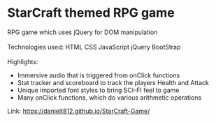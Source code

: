 # StarCraft themed RPG game

RPG game which uses jQuery for DOM manipulation
<br>
<br>
Technologies used:
HTML
CSS
JavaScript
jQuery
BootStrap
<br>
<br>
Highlights:
<ul>
  <li>Immersive audio that is triggered from onClick functions</li>
  <li>Stat tracker and scoreboard to track the players Health and Attack</li>
  <li>Unique imported font styles to bring SCI-FI feel to game</li>
  <li>Many onClick functions, which do various arithmetic operations</li>
</ul>

Link: https://danielt812.github.io/StarCraft-Game/
